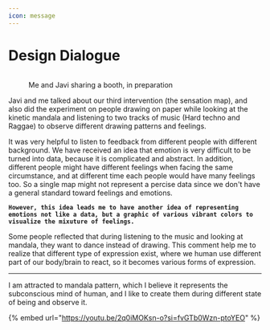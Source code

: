 ```yaml
---
icon: message
---
```


# Design Dialogue

<figure><img src="../../../.gitbook/assets/pre.jpg" alt=""><figcaption><p>Me and Javi sharing a booth, in preparation</p></figcaption></figure>

Javi and me talked about our third intervention (the sensation map), and also did the experiment on people drawing on paper while looking at the kinetic mandala and listening to two tracks of music (Hard techno and Raggae) to observe different drawing patterns and feelings.

It was very helpful to listen to feedback from different people with different background. We have received an idea that emotion is very difficult to be turned into data, because it is complicated and abstract. In addition, different people might have different feelings when facing the same circumstance, and at different time each people would have many feelings too. So a single map might not represent a percise data since we don't have a general standard toward feelings and emotions.

**`However, this idea leads me to have another idea of representing emotions not like a data, but a graphic of various vibrant colors to visualize the mixuture of feelings.`**

Some people reflected that during listening to the music and looking at mandala, they want to dance instead of drawing. This comment help me to realize that different type of expression exist, where we human use different part of our body/brain to react, so it becomes various forms of expression.&#x20;

***



I am attracted to mandala pattern, which I believe it represents the subconscious mind of human, and I like to create them during different state of being and observe it.

{% embed url="https://youtu.be/2q0iMOKsn-o?si=fvGTb0Wzn-ptoYEO" %}

